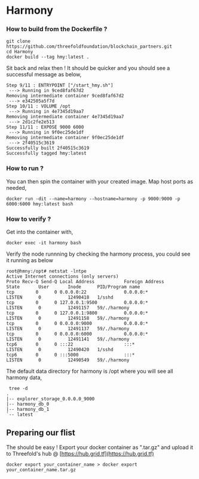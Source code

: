 # Harmony

### How to build from the Dockerfile ?

```
git clone https://github.com/threefoldfoundation/blockchain_partners.git
cd Harmony
docker build --tag hmy:latest .
```

Sit back and relax then ! It should be quicker and you should see a successful message as below,
```
Step 9/11 : ENTRYPOINT ["/start_hmy.sh"]
 ---> Running in 9ced8faf67d2
Removing intermediate container 9ced8faf67d2
 ---> e342505a5f7d
Step 10/11 : VOLUME /opt
 ---> Running in 4e7345d19aa7
Removing intermediate container 4e7345d19aa7
 ---> 2d1c2fe2e513
Step 11/11 : EXPOSE 9000 6000
 ---> Running in 9f0ec25de1df
Removing intermediate container 9f0ec25de1df
 ---> 2f40515c3619
Successfully built 2f40515c3619
Successfully tagged hmy:latest
```

### How to run ?

You can then spin the container with your created image. Map host ports as needed,

```docker run -dit --name=harmony --hostname=harmony -p 9000:9000 -p 6000:6000 hmy:latest bash```

### How to verify ?
Get into the container with,

```docker exec -it harmony bash```

Verify the node runnning by checking the harmony process, you could see it running as below

```
root@hmny:/opt# netstat -lntpe
Active Internet connections (only servers)
Proto Recv-Q Send-Q Local Address           Foreign Address         State       User       Inode      PID/Program name
tcp        0      0 0.0.0.0:22              0.0.0.0:*               LISTEN      0          12490418   1/sshd
tcp        0      0 127.0.0.1:9500          0.0.0.0:*               LISTEN      0          12491157   59/./harmony
tcp        0      0 127.0.0.1:9800          0.0.0.0:*               LISTEN      0          12491158   59/./harmony
tcp        0      0 0.0.0.0:9000            0.0.0.0:*               LISTEN      0          12491137   59/./harmony
tcp        0      0 0.0.0.0:6000            0.0.0.0:*               LISTEN      0          12491141   59/./harmony
tcp6       0      0 :::22                   :::*                    LISTEN      0          12490420   1/sshd
tcp6       0      0 :::5000                 :::*                    LISTEN      0          12490549   59/./harmony

```

The default data directory for harmony is /opt where you will see all harmony data,

```
 tree -d
.
|-- explorer_storage_0.0.0.0_9000
|-- harmony_db_0
|-- harmony_db_1
`-- latest
```

## Preparing our flist

The should be easy ! Export your docker container as ".tar.gz" and upload it to Threefold's hub @ [https://hub.grid.tf](https://hub.grid.tf)

```docker export your_container_name > docker export your_container_name.tar.gz```




